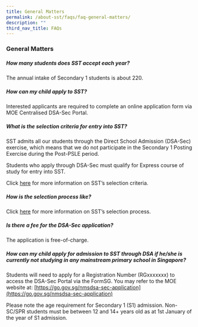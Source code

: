 ```yaml
---
title: General Matters
permalink: /about-sst/faqs/faq-general-matters/
description: ""
third_nav_title: FAQs
---
```

### General Matters

##### How many students does SST accept each year?

The annual intake of Secondary 1 students is about 220.

##### How can my child apply to SST?

Interested applicants are required to complete an online application form via MOE Centralised DSA-Sec Portal.

##### What is the selection criteria for entry into SST?

SST admits all our students through the Direct School Admission (DSA-Sec) exercise, which means that we do not participate in the Secondary 1 Posting Exercise during the Post-PSLE period.

Students who apply through DSA-Sec must qualify for Express course of study for entry into SST.

Click [here](https://www.sst.edu.sg/admission/selection-criteria/) for more information on SST’s selection criteria.

##### How is the selection process like?

Click [here](https://www.sst.edu.sg/admission/secondary-1-admission/) for more information on SST’s selection process.

##### Is there a fee for the DSA-Sec application?

The application is free-of-charge.

##### How can my child apply for admission to SST through DSA if he/she is currently not studying in any mainstream primary school in Singapore?

Students will need to apply for a Registration Number (RGxxxxxxx) to access the DSA-Sec Portal via the FormSG. You may refer to the MOE website at: [https://go.gov.sg/nmsdsa-sec-application](https://go.gov.sg/nmsdsa-sec-application)

Please note the age requirement for Secondary 1 (S1) admission. Non-SC/SPR students must be between 12 and 14+ years old as at 1st January of the year of S1 admission.